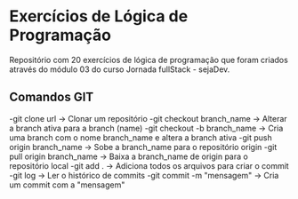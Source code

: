# Exercícios de Lógica de Programação

Repositório com 20 exercícios de lógica de programação que foram criados através do módulo 03 do curso Jornada fullStack - sejaDev.

## Comandos GIT

-git clone url -> Clonar um repositório
-git checkout branch_name -> Alterar a branch ativa para a branch (name)
-git checkout -b branch_name -> Cria uma branch com o nome branch_name e altera a branch ativa
-git push origin branch_name -> Sobe a branch_name para o repositório origin
-git pull origin branch_name -> Baixa a branch_name de origin para o repositório local
-git add . -> Adiciona todos os arquivos para criar o commit
-git log -> Ler o histórico de commits
-git commit -m "mensagem" -> Cria um commit com a "mensagem"